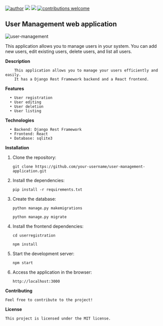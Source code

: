 [![author](https://img.shields.io/badge/author-brunoopetri-red.svg)](https://www.linkedin.com/in/brunoopetri) [![](https://img.shields.io/badge/pypi-v3.14.0-blue)](https://www.django-rest-framework.org/) [![](https://img.shields.io/badge/react-%4018.2.0-blue)](https://react.dev/) [![contributions welcome](https://img.shields.io/badge/contributions-welcome-brightgreen.svg?style=flat)](https://github.com/brunoopetri)


## User Management web application

![user-management](https://github.com/brunoopetri/user-management-application/assets/98756562/262927aa-60d7-4d62-947c-a4ab6083eed2)


This application allows you to manage users in your system. You can add new users, edit existing users, delete users, and list all users.


**Description**

        This application allows you to manage your users efficiently and easily.
        It has a Django Rest Framework backend and a React frontend.

**Features**

      • User registration
      • User editing
      • User deletion
      • User listing

**Technologies**

      • Backend: Django Rest Framework
      • Frontend: React
      • Database: sqlite3


**Installation**


1. Clone the repository:

       git clone https://github.com/your-username/user-management-application.git


2. Install the dependencies:

       pip install -r requirements.txt

3. Create the database:

       python manage.py makemigrations

       python manage.py migrate

4. Install the frontend dependencies:

       cd userregistration

       npm install

5. Start the development server:

       npm start

6. Access the application in the browser:

       http://localhost:3000


**Contributing**

    Feel free to contribute to the project!

**License**

    This project is licensed under the MIT license.
